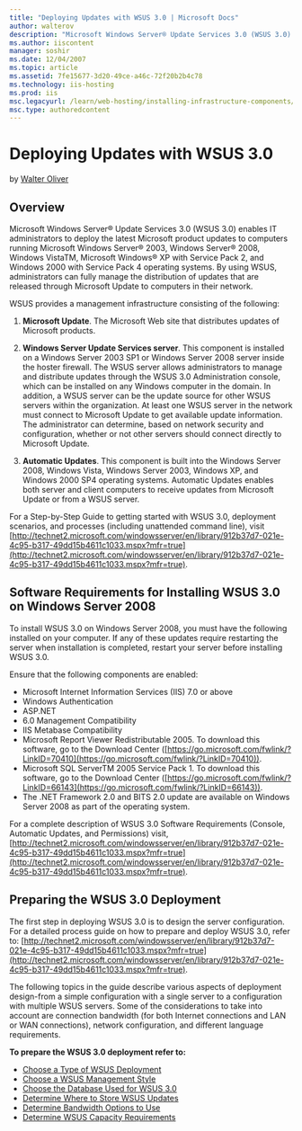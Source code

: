 ```yaml
---
title: "Deploying Updates with WSUS 3.0 | Microsoft Docs"
author: walterov
description: "Microsoft Windows Server® Update Services 3.0 (WSUS 3.0) enables IT administrators to deploy the latest Microsoft product updates to computers running Micros..."
ms.author: iiscontent
manager: soshir
ms.date: 12/04/2007
ms.topic: article
ms.assetid: 7fe15677-3d20-49ce-a46c-72f20b2b4c78
ms.technology: iis-hosting
ms.prod: iis
msc.legacyurl: /learn/web-hosting/installing-infrastructure-components/deploying-updates-with-wsus-30
msc.type: authoredcontent
---
```

Deploying Updates with WSUS 3.0
====================
by [Walter Oliver](https://github.com/walterov)

## Overview

Microsoft Windows Server® Update Services 3.0 (WSUS 3.0) enables IT administrators to deploy the latest Microsoft product updates to computers running Microsoft Windows Server® 2003, Windows Server® 2008, Windows VistaTM, Microsoft Windows® XP with Service Pack 2, and Windows 2000 with Service Pack 4 operating systems. By using WSUS, administrators can fully manage the distribution of updates that are released through Microsoft Update to computers in their network.

WSUS provides a management infrastructure consisting of the following:

1. **Microsoft Update**. The Microsoft Web site that distributes updates of Microsoft products.

1. **Windows Server Update Services server**. This component is installed on a Windows Server 2003 SP1 or Windows Server 2008 server inside the hoster firewall. The WSUS server allows administrators to manage and distribute updates through the WSUS 3.0 Administration console, which can be installed on any Windows computer in the domain. In addition, a WSUS server can be the update source for other WSUS servers within the organization. At least one WSUS server in the network must connect to Microsoft Update to get available update information. The administrator can determine, based on network security and configuration, whether or not other servers should connect directly to Microsoft Update.

1. **Automatic Updates**. This component is built into the Windows Server 2008, Windows Vista, Windows Server 2003, Windows XP, and Windows 2000 SP4 operating systems. Automatic Updates enables both server and client computers to receive updates from Microsoft Update or from a WSUS server.

For a Step-by-Step Guide to getting started with WSUS 3.0, deployment scenarios, and processes (including unattended command line), visit [http://technet2.microsoft.com/windowsserver/en/library/912b37d7-021e-4c95-b317-49dd15b4611c1033.mspx?mfr=true](http://technet2.microsoft.com/windowsserver/en/library/912b37d7-021e-4c95-b317-49dd15b4611c1033.mspx?mfr=true).

## Software Requirements for Installing WSUS 3.0 on Windows Server 2008

To install WSUS 3.0 on Windows Server 2008, you must have the following installed on your computer. If any of these updates require restarting the server when installation is completed, restart your server before installing WSUS 3.0.

Ensure that the following components are enabled:

- Microsoft Internet Information Services (IIS) 7.0 or above
- Windows Authentication
- ASP.NET
- 6.0 Management Compatibility
- IIS Metabase Compatibility
- Microsoft Report Viewer Redistributable 2005. To download this software, go to the Download Center ([https://go.microsoft.com/fwlink/?LinkID=70410](https://go.microsoft.com/fwlink/?LinkID=70410)).
- Microsoft SQL ServerTM 2005 Service Pack 1. To download this software, go to the Download Center ([https://go.microsoft.com/fwlink/?LinkID=66143](https://go.microsoft.com/fwlink/?LinkID=66143)).
- The .NET Framework 2.0 and BITS 2.0 update are available on Windows Server 2008 as part of the operating system.

For a complete description of WSUS 3.0 Software Requirements (Console, Automatic Updates, and Permissions) visit, [http://technet2.microsoft.com/windowsserver/en/library/912b37d7-021e-4c95-b317-49dd15b4611c1033.mspx?mfr=true](http://technet2.microsoft.com/windowsserver/en/library/912b37d7-021e-4c95-b317-49dd15b4611c1033.mspx?mfr=true).

## Preparing the WSUS 3.0 Deployment

The first step in deploying WSUS 3.0 is to design the server configuration. For a detailed process guide on how to prepare and deploy WSUS 3.0, refer to: [http://technet2.microsoft.com/windowsserver/en/library/912b37d7-021e-4c95-b317-49dd15b4611c1033.mspx?mfr=true](http://technet2.microsoft.com/windowsserver/en/library/912b37d7-021e-4c95-b317-49dd15b4611c1033.mspx?mfr=true).

The following topics in the guide describe various aspects of deployment design-from a simple configuration with a single server to a configuration with multiple WSUS servers. Some of the considerations to take into account are connection bandwidth (for both Internet connections and LAN or WAN connections), network configuration, and different language requirements.

**To prepare the WSUS 3.0 deployment refer to:** 

- [Choose a Type of WSUS Deployment](http://technet2.microsoft.com/WindowsServer/en/library/12b665bc-07fa-4a4e-aed8-f970efe80c4c1033.mspx)
- [Choose a WSUS Management Style](http://technet2.microsoft.com/WindowsServer/en/library/98d5664a-2f6b-4ccf-b440-b71b7d5dec3e1033.mspx)
- [Choose the Database Used for WSUS 3.0](http://technet2.microsoft.com/WindowsServer/en/library/6f51cae4-4b1e-4a4b-81ef-cc92dd3644fd1033.mspx)
- [Determine Where to Store WSUS Updates](http://technet2.microsoft.com/WindowsServer/en/library/aa4d106e-830e-4074-8675-bc52b2ada0941033.mspx)
- [Determine Bandwidth Options to Use](http://technet2.microsoft.com/WindowsServer/en/library/f47b494b-fbf5-4bf8-a5c9-c31221a3dfdb1033.mspx)
- [Determine WSUS Capacity Requirements](http://technet2.microsoft.com/WindowsServer/en/library/92170771-83e7-47bb-abbc-7d93ee5d78671033.mspx)
